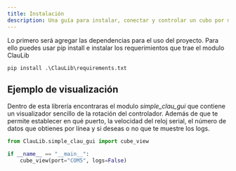 ```yaml
---
title: Instalación
description: Una guía para instalar, conectar y controlar un cubo por medio de python.
---
```


Lo primero será agregar las dependencias para el uso del proyecto. Para ello puedes usar pip install e instalar los requerimientos que trae el modulo ClauLib

```console
pip install .\ClauLib\requirements.txt
```

## Ejemplo de visualización

Dentro de esta librería encontraras el modulo _simple_clau_gui_ que contiene un visualizador sencillo de la rotación del controlador. Además de que te permite establecer en qué puerto, la velocidad del reloj serial, el número de datos que obtienes por línea y si deseas o no que te muestre los logs.

```py
from ClauLib.simple_clau_gui import cube_view

if __name__ == "__main__":
    cube_view(port="COM5", logs=False)
```
